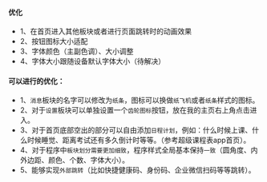 #### 优化

- 1、在首页进入其他板块或者进行页面跳转时的动画效果
- 2、按钮图标大小适配
- 3、字体颜色（主副色调）、大小调整
- 4、字体大小跟随设备默认字体大小（待解决）

#### 可以进行的优化：

- 1、`消息`板块的名字可以修改为`纸条`，图标可以换做`纸飞机`或者`纸条`样式的图标。
- 2、对于`设置`板块可以单独设置一个`齿轮图标`按钮，放在我的主页右上角点击进入。
- 3、对于首页底部空出的部分可以自由添加`日程计划`，例如：什么时候上课、什么时候睡觉、距离考试还有多久倒计时等等。（参考超级课程表app首页）。
- 4、对于程序中`板块划分需要更加细致`，程序样式全局基本保持`一致`（圆角度、内外边距、颜色、个数、字体大小）。
- 5、能够实现`外部跳转`（比如快捷健康码、身份码、企业微信扫码等等跳转）。
